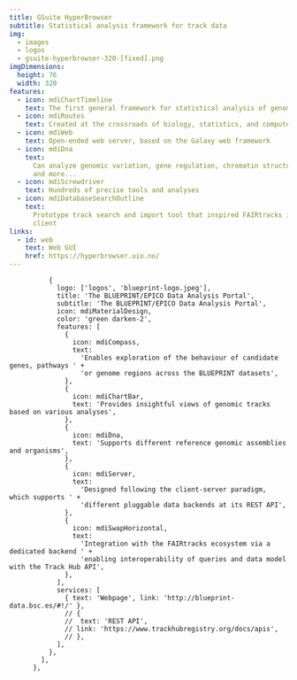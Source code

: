 ```yaml
---
title: GSuite HyperBrowser
subtitle: Statistical analysis framework for track data
img:
  - images
  - logos
  - gsuite-hyperbrowser-320-[fixed].png
imgDimensions:
  height: 76
  width: 320
features:
  - icon: mdiChartTimeline
    text: The first general framework for statistical analysis of genomic tracks
  - icon: mdiRoutes
    text: Created at the crossroads of biology, statistics, and computer science
  - icon: mdiWeb
    text: Open-ended web server, based on the Galaxy web framework
  - icon: mdiDna
    text:
      Can analyze genomic variation, gene regulation, chromatin structure, 3D genome organization,
      and more...
  - icon: mdiScrewdriver
    text: Hundreds of precise tools and analyses
  - icon: mdiDatabaseSearchOutline
    text:
      Prototype track search and import tool that inspired FAIRtracks is being replaced by TrackFind
      client
links:
  - id: web
    text: Web GUI
    href: https://hyperbrowser.uio.no/
---
```


              {
                logo: ['logos', 'blueprint-logo.jpeg'],
                title: 'The BLUEPRINT/EPICO Data Analysis Portal',
                subtitle: 'The BLUEPRINT/EPICO Data Analysis Portal',
                icon: mdiMaterialDesign,
                color: 'green darken-2',
                features: [
                  {
                    icon: mdiCompass,
                    text:
                      'Enables exploration of the behaviour of candidate genes, pathways ' +
                      'or genome regions across the BLUEPRINT datasets',
                  },
                  {
                    icon: mdiChartBar,
                    text: 'Provides insightful views of genomic tracks based on various analyses',
                  },
                  {
                    icon: mdiDna,
                    text: 'Supports different reference genomic assemblies and organisms',
                  },
                  {
                    icon: mdiServer,
                    text:
                      'Designed following the client-server paradigm, which supports ' +
                      'different pluggable data backends at its REST API',
                  },
                  {
                    icon: mdiSwapHorizontal,
                    text:
                      'Integration with the FAIRtracks ecosystem via a dedicated backend ' +
                      'enabling interoperability of queries and data model with the Track Hub API',
                  },
                ],
                services: [
                  { text: 'Webpage', link: 'http://blueprint-data.bsc.es/#!/' },
                  // {
                  //  text: 'REST API',
                  // link: 'https://www.trackhubregistry.org/docs/apis',
                  // },
                ],
              },
            ],
          },
